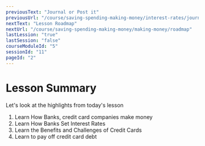 ```yaml
---
previousText: "Journal or Post it"
previousUrl: "/course/saving-spending-making-money/interest-rates/journal-or-post-it"
nextText: "Lesson Roadmap"
nextUrl: "/course/saving-spending-making-money/making-money/roadmap"
lastLession: "true"
lastSession: "false"
courseModuleId: "5"
sessionId: "11"
pageId: "2"
---
```



# Lesson Summary 

<sparkle-character-intro position="right" character="jen">
Let's look at the highlights from today's lesson
</sparkle-character-intro>

1. Learn How Banks, credit card companies make money 
2. Learn How Banks Set Interest Rates
3. Learn the Benefits and Challenges of Credit Cards
4. Learn to pay off credit  card debt